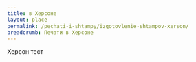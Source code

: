 ```yaml
---
title: в Херсоне
layout: place
permalink: /pechati-i-shtampy/izgotovlenie-shtampov-xerson/
breadcrumb: Печати в Херсоне
---
```


Херсон тест
